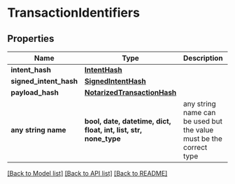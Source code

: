 # TransactionIdentifiers


## Properties
Name | Type | Description | Notes
------------ | ------------- | ------------- | -------------
**intent_hash** | [**IntentHash**](IntentHash.md) |  | 
**signed_intent_hash** | [**SignedIntentHash**](SignedIntentHash.md) |  | 
**payload_hash** | [**NotarizedTransactionHash**](NotarizedTransactionHash.md) |  | 
**any string name** | **bool, date, datetime, dict, float, int, list, str, none_type** | any string name can be used but the value must be the correct type | [optional]

[[Back to Model list]](../README.md#documentation-for-models) [[Back to API list]](../README.md#documentation-for-api-endpoints) [[Back to README]](../README.md)


